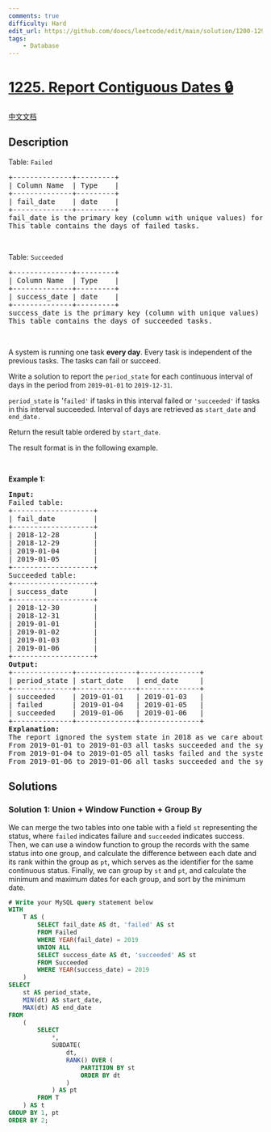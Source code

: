 ```yaml
---
comments: true
difficulty: Hard
edit_url: https://github.com/doocs/leetcode/edit/main/solution/1200-1299/1225.Report%20Contiguous%20Dates/README_EN.md
tags:
    - Database
---
```


<!-- problem:start -->

# [1225. Report Contiguous Dates 🔒](https://leetcode.com/problems/report-contiguous-dates)

[中文文档](/solution/1200-1299/1225.Report%20Contiguous%20Dates/README.md)

## Description

<!-- description:start -->

<p>Table: <code>Failed</code></p>

<pre>
+--------------+---------+
| Column Name  | Type    |
+--------------+---------+
| fail_date    | date    |
+--------------+---------+
fail_date is the primary key (column with unique values) for this table.
This table contains the days of failed tasks.
</pre>

<p>&nbsp;</p>

<p>Table: <code>Succeeded</code></p>

<pre>
+--------------+---------+
| Column Name  | Type    |
+--------------+---------+
| success_date | date    |
+--------------+---------+
success_date is the primary key (column with unique values) for this table.
This table contains the days of succeeded tasks.
</pre>

<p>&nbsp;</p>

<p>A system is running one task <strong>every day</strong>. Every task is independent of the previous tasks. The tasks can fail or succeed.</p>

<p>Write a solution&nbsp;to report the&nbsp;<code>period_state</code> for each continuous interval of days in the period from <code>2019-01-01</code> to <code>2019-12-31</code>.</p>

<p><code>period_state</code> is <em>&#39;</em><code>failed&#39;</code><em> </em>if tasks in this interval failed or <code>&#39;succeeded&#39;</code> if tasks in this interval succeeded. Interval of days are retrieved as <code>start_date</code> and <code>end_date.</code></p>

<p>Return the result table ordered by <code>start_date</code>.</p>

<p>The&nbsp;result format is in the following example.</p>

<p>&nbsp;</p>
<p><strong class="example">Example 1:</strong></p>

<pre>
<strong>Input:</strong> 
Failed table:
+-------------------+
| fail_date         |
+-------------------+
| 2018-12-28        |
| 2018-12-29        |
| 2019-01-04        |
| 2019-01-05        |
+-------------------+
Succeeded table:
+-------------------+
| success_date      |
+-------------------+
| 2018-12-30        |
| 2018-12-31        |
| 2019-01-01        |
| 2019-01-02        |
| 2019-01-03        |
| 2019-01-06        |
+-------------------+
<strong>Output:</strong> 
+--------------+--------------+--------------+
| period_state | start_date   | end_date     |
+--------------+--------------+--------------+
| succeeded    | 2019-01-01   | 2019-01-03   |
| failed       | 2019-01-04   | 2019-01-05   |
| succeeded    | 2019-01-06   | 2019-01-06   |
+--------------+--------------+--------------+
<strong>Explanation:</strong> 
The report ignored the system state in 2018 as we care about the system in the period 2019-01-01 to 2019-12-31.
From 2019-01-01 to 2019-01-03 all tasks succeeded and the system state was &quot;succeeded&quot;.
From 2019-01-04 to 2019-01-05 all tasks failed and the system state was &quot;failed&quot;.
From 2019-01-06 to 2019-01-06 all tasks succeeded and the system state was &quot;succeeded&quot;.
</pre>

<!-- description:end -->

## Solutions

<!-- solution:start -->

### Solution 1: Union + Window Function + Group By

We can merge the two tables into one table with a field `st` representing the status, where `failed` indicates failure and `succeeded` indicates success. Then, we can use a window function to group the records with the same status into one group, and calculate the difference between each date and its rank within the group as `pt`, which serves as the identifier for the same continuous status. Finally, we can group by `st` and `pt`, and calculate the minimum and maximum dates for each group, and sort by the minimum date.

<!-- tabs:start -->

```sql
# Write your MySQL query statement below
WITH
    T AS (
        SELECT fail_date AS dt, 'failed' AS st
        FROM Failed
        WHERE YEAR(fail_date) = 2019
        UNION ALL
        SELECT success_date AS dt, 'succeeded' AS st
        FROM Succeeded
        WHERE YEAR(success_date) = 2019
    )
SELECT
    st AS period_state,
    MIN(dt) AS start_date,
    MAX(dt) AS end_date
FROM
    (
        SELECT
            *,
            SUBDATE(
                dt,
                RANK() OVER (
                    PARTITION BY st
                    ORDER BY dt
                )
            ) AS pt
        FROM T
    ) AS t
GROUP BY 1, pt
ORDER BY 2;
```

<!-- tabs:end -->

<!-- solution:end -->

<!-- problem:end -->
